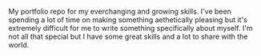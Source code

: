 My portfolio repo for my everchanging and growing skills. I've been spending a lot of time on making something aethetically pleasing but it's extremely difficult for me to write something specifically about myself. I'm not all that special but I have some great skills and a lot to share with the world.
